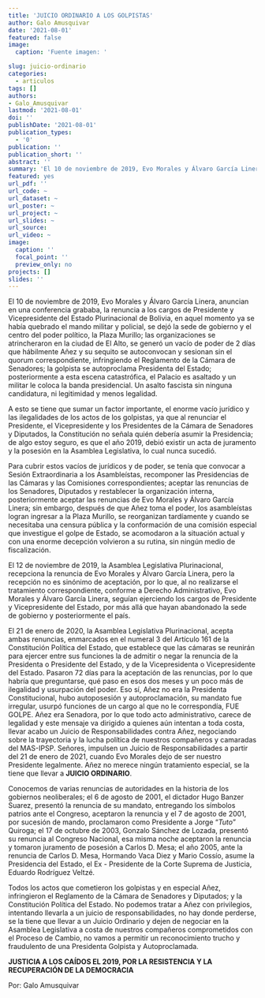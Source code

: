 ```yaml
---
title: 'JUICIO ORDINARIO A LOS GOLPISTAS'
author: Galo Amusquivar
date: '2021-08-01'
featured: false
image:
  caption: 'Fuente imagen: '

slug: juicio-ordinario
categories:
  - articulos
tags: []
authors:
- Galo_Amusquivar
lastmod: '2021-08-01'
doi: ''
publishDate: '2021-08-01'
publication_types:
  - '0'
publication: ''
publication_short: ''
abstract: ''
summary: 'El 10 de noviembre de 2019, Evo Morales y Álvaro García Linera, anuncian en una conferencia grababa, la renuncia a los cargos de Presidente y Vicepresidente del Estado Plurinacional de Bolivia'
featured: yes
url_pdf: ''
url_code: ~
url_dataset: ~
url_poster: ~
url_project: ~
url_slides: ~
url_source: 
url_video: ~
image:
  caption: ''
  focal_point: ''
  preview_only: no
projects: []
slides: ''
---
```


El 10 de noviembre de 2019, Evo Morales y Álvaro García Linera, anuncian en una conferencia grababa, la renuncia a los cargos de Presidente y Vicepresidente del Estado Plurinacional de Bolivia, en aquel momento ya se había quebrado el mando militar y policial, se dejó la sede de gobierno y el centro del poder político, la Plaza Murillo; las organizaciones se atrincheraron en la ciudad de El Alto, se generó un vacío de poder de 2 días que hábilmente Añez y su sequito se autoconvocan y sesionan sin el quorum correspondiente, infringiendo el Reglamento de la Cámara de Senadores; la golpista se autoproclama Presidenta del Estado; posteriormente a esta escena catastrófica, el Palacio es asaltado y un militar le coloca la banda presidencial. Un asalto fascista sin ninguna candidatura, ni legitimidad y menos legalidad.

A esto se tiene que sumar un factor importante, el enorme vacío jurídico y las ilegalidades de los actos de los golpistas, ya que al renunciar el Presidente, el Vicepresidente y los Presidentes de la Cámara de Senadores y Diputados, la Constitución no señala quién debería asumir la Presidencia; de algo estoy seguro, es que el año 2019, debió existir un acta de juramento y la posesión en la Asamblea Legislativa, lo cual nunca sucedió.

Para cubrir estos vacíos de jurídicos y de poder, se tenía que convocar a Sesión Extraordinaria a los Asambleístas, recomponer las Presidencias de las Cámaras y las Comisiones correspondientes; aceptar las renuncias de los Senadores, Diputados y restablecer la organización interna, posteriormente aceptar las renuncias de Evo Morales y Álvaro García Linera; sin embargo, después de que Añez toma el poder, los asambleístas logran ingresar a la Plaza Murillo, se reorganizan tardíamente y cuando se necesitaba una censura pública y la conformación de una comisión especial que investigue el golpe de Estado, se acomodaron a la situación actual y con una enorme decepción volvieron a su rutina, sin ningún medio de fiscalización. 

El 12 de noviembre de 2019, la Asamblea Legislativa Plurinacional, recepciona la renuncia de Evo Morales y Álvaro García Linera, pero la recepción no es sinónimo de aceptación, por lo que, al no realizarse el tratamiento correspondiente, conforme a Derecho Administrativo, Evo Morales y Álvaro García Linera, seguían ejerciendo los cargos de Presidente y Vicepresidente del Estado, por más allá que hayan abandonado la sede de gobierno y posteriormente el país. 

El 21 de enero de 2020, la Asamblea Legislativa Plurinacional, acepta ambas renuncias, enmarcados en el numeral 3 del Artículo 161 de la Constitución Política del Estado, que establece que las cámaras se reunirán para ejercer entre sus funciones la de admitir o negar la renuncia de la Presidenta o Presidente del Estado, y de la Vicepresidenta o Vicepresidente del Estado. Pasaron 72 días para la aceptación de las renuncias, por lo que habría que preguntarse, qué paso en esos dos meses y un poco más de ilegalidad y usurpación del poder. Eso sí, Añez no era la Presidenta Constitucional, hubo autoposesión y autoproclamación, su mandato fue irregular, usurpó funciones de un cargo al que no le correspondía, FUE GOLPE. Añez era Senadora, por lo que todo acto administrativo, carece de legalidad y este mensaje va dirigido a quienes aún intentan a toda costa, llevar acabo un Juicio de Responsabilidades contra Añez, negociando sobre la trayectoria y la lucha política de nuestros compañeros y camaradas del MAS-IPSP. Señores, impulsen un Juicio de Responsabilidades a partir del 21 de enero de 2021, cuando Evo Morales dejo de ser nuestro Presidente legalmente. Añez no merece ningún tratamiento especial, se la tiene que llevar a **JUICIO ORDINARIO**.

Conocemos de varias renuncias de autoridades en la historia de los gobiernos neoliberales; el 6 de agosto de 2001, el dictador Hugo Banzer Suarez, presentó la renuncia de su mandato, entregando los símbolos patrios ante el Congreso, aceptaron la renuncia y el 7 de agosto de 2001, por sucesión de mando, proclamaron como Presidente a Jorge “*Tuto*” Quiroga; el 17 de octubre de 2003, Gonzalo Sánchez de Lozada, presentó su renuncia al Congreso Nacional, esa misma noche aceptaron la renuncia y tomaron juramento de posesión a Carlos D. Mesa; el año 2005, ante la renuncia de Carlos D. Mesa, Hormando Vaca Diez y Mario Cossío, asume la Presidencia del Estado, el Ex - Presidente de la Corte Suprema de Justicia, Eduardo Rodríguez Veltzé.

Todos los actos que cometieron los golpistas y en especial Añez, infringieron el Reglamento de la Cámara de Senadores y Diputados; y la Constitución Política del Estado. No podemos tratar a Añez con privilegios, intentando llevarla a un juicio de responsabilidades, no hay donde perderse, se la tiene que llevar a un Juicio Ordinario y dejen de negociar en la Asamblea Legislativa a costa de nuestros compañeros comprometidos con el Proceso de Cambio, no vamos a permitir un reconocimiento trucho y fraudulento de una Presidenta Golpista y Autoproclamada.

**JUSTICIA A LOS CAÍDOS EL 2019, POR LA RESISTENCIA Y LA RECUPERACIÓN DE LA DEMOCRACIA**



Por:
Galo Amusquivar


